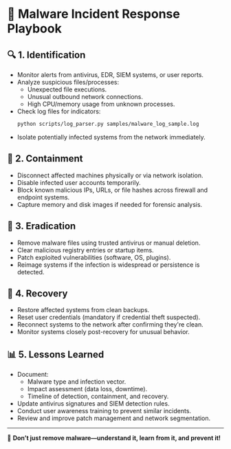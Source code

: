 # 🦠 Malware Incident Response Playbook

## 🔍 1. Identification
- Monitor alerts from antivirus, EDR, SIEM systems, or user reports.
- Analyze suspicious files/processes:
  - Unexpected file executions.
  - Unusual outbound network connections.
  - High CPU/memory usage from unknown processes.
- Check log files for indicators:
  ```bash
  python scripts/log_parser.py samples/malware_log_sample.log
  ```
- Isolate potentially infected systems from the network immediately.

## 🛑 2. Containment
- Disconnect affected machines physically or via network isolation.
- Disable infected user accounts temporarily.
- Block known malicious IPs, URLs, or file hashes across firewall and endpoint systems.
- Capture memory and disk images if needed for forensic analysis.

## 🧹 3. Eradication
- Remove malware files using trusted antivirus or manual deletion.
- Clear malicious registry entries or startup items.
- Patch exploited vulnerabilities (software, OS, plugins).
- Reimage systems if the infection is widespread or persistence is detected.

## 🔄 4. Recovery
- Restore affected systems from clean backups.
- Reset user credentials (mandatory if credential theft suspected).
- Reconnect systems to the network after confirming they're clean.
- Monitor systems closely post-recovery for unusual behavior.

## 📊 5. Lessons Learned
- Document:
  - Malware type and infection vector.
  - Impact assessment (data loss, downtime).
  - Timeline of detection, containment, and recovery.
- Update antivirus signatures and SIEM detection rules.
- Conduct user awareness training to prevent similar incidents.
- Review and improve patch management and network segmentation.

---

🚀 **Don’t just remove malware—understand it, learn from it, and prevent it!**
 
